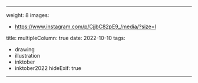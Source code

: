 
---
weight: 8
images:
- https://www.instagram.com/p/CjjbC82pE9_/media/?size=l

title:
multipleColumn: true
date: 2022-10-10
tags:
- drawing
- illustration
- inktober
- inktober2022
hideExif: true
---


